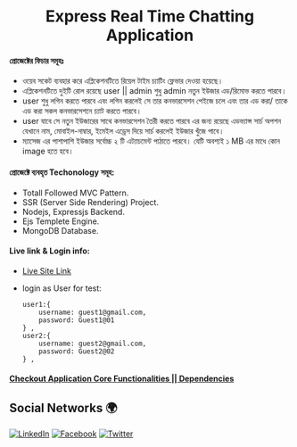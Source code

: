<h1 align="center"> Express Real Time Chatting Application</h1>

#### প্রোজেক্টের ফিচার সমূহঃ

- ওয়েব সকেট ব্যবহার করে এপ্লিকেশনটিতে রিয়েল টাইম চ্যাটিং ফ্লেভার দেওয়া হয়েছে।
- এপ্লিকেশনটিতে দুইটি রোল রয়েছে user || admin শুধু admin নতুন ইউজার এড/রিমোভ করতে পারবে।
- user শুধু লগিন করতে পারবে এবং লগিন করলেই সে তার কনভারসেশন পেইজে চলে এবং তার এড করা/ তাকে এড করা সকল কনভারসেশনে চ্যাট করতে পারবে।
- user যাবে সে নতুন ইউজারের সাথে কনভারসেশন তৈরী করতে পারবে এর জন্য রয়েছে এডভ্যান্স সার্চ অপশন যেখানে নাম, মোবাইল-নাম্বার, ইমেইল এড্রেস দিয়ে সার্চ করলেই ইউজার খুঁজে পাবে।
- ম্যাসেজ এর পাশাপাশি ইউজার সর্বোচ্চ ২ টি এট্যাচমেন্ট পাঠাতে পারবে। যেটি অবশ্যই ১ MB এর মাধে কোন image হতে হবে।

#### প্রোজেক্টে ব্যবহৃত Techonology সমূহ:

- Totall Followed MVC Pattern.
- SSR (Server Side Rendering) Project.
- Nodejs, Expressjs Backend.
- Ejs Templete Engine.
- MongoDB Database.

#### Live link & Login info:

- [Live Site Link](https://realtimechat.pronazmul.com)
- login as User for test:

  ```
  user1:{
      username: guest1@gmail.com,
      password: Guest1@01
  } ,
  user2:{
      username: guest2@gmail.com,
      password: Guest2@02
  } ,
  ```

#### [Checkout Application Core Functionalities || Dependencies](https://github.com/pronazmul/chat-application-express-mvc/blob/develop/README.md#-express-real-time-chatting-application)

<h2>Social Networks 🌍</h2>

[![LinkedIn][linkedin-shield]][linkedin-url]
[![Facebook][facebook-shield]][facebook-url]
[![Twitter][twitter-shield]][twitter-url]

<!-- MARKDOWN LINKS & IMAGES -->

[facebook-shield]: https://img.shields.io/badge/-Facebook-black.svg?style=flat-square&logo=facebook&color=555&logoColor=white
[facebook-url]: https://www.facebook.com/devnazmul
[twitter-shield]: https://img.shields.io/badge/-Twitter-black.svg?style=flat-square&logo=twitter&color=555&logoColor=white
[twitter-url]: https://twitter.com/pronazmul
[linkedin-shield]: https://img.shields.io/badge/-LinkedIn-black.svg?style=flat-square&logo=linkedin&colorB=555
[linkedin-url]: https://www.linkedin.com/in/pronazmul/
